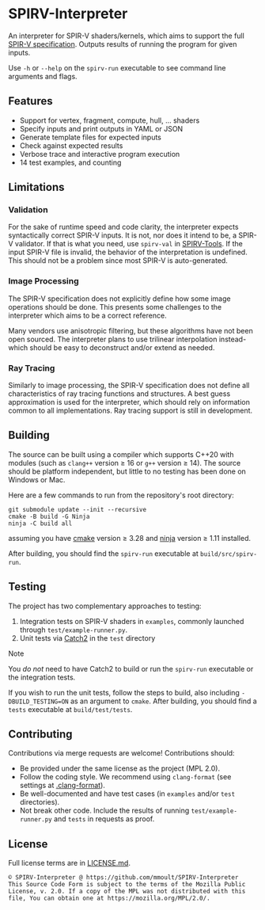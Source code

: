 # SPIRV-Interpreter

An interpreter for SPIR-V shaders/kernels, which aims to support the full
[SPIR-V specification](https://registry.khronos.org/SPIR-V/specs/unified1/SPIRV.html). Outputs results of running the
program for given inputs.

Use `-h` or `--help` on the `spirv-run` executable to see command line arguments and flags.

## Features
- Support for vertex, fragment, compute, hull, ... shaders
- Specify inputs and print outputs in YAML or JSON
- Generate template files for expected inputs
- Check against expected results
- Verbose trace and interactive program execution
- 14 test examples, and counting

## Limitations

### Validation
For the sake of runtime speed and code clarity, the interpreter expects syntactically correct SPIR-V inputs. It is not,
nor does it intend to be, a SPIR-V validator. If that is what you need, use `spirv-val` in
[SPIRV-Tools](https://github.com/KhronosGroup/SPIRV-Tools). If the input SPIR-V file is invalid, the behavior of the
interpretation is undefined. This should not be a problem since most SPIR-V is auto-generated.

### Image Processing
The SPIR-V specification does not explicitly define how some image operations should be done. This presents some
challenges to the interpreter which aims to be a correct reference.

Many vendors use anisotropic filtering, but these algorithms have not been open sourced. The interpreter plans to use
trilinear interpolation instead- which should be easy to deconstruct and/or extend as needed.

### Ray Tracing
Similarly to image processing, the SPIR-V specification does not define all characteristics of ray tracing functions and
structures. A best guess approximation is used for the interpreter, which should rely on information common to all
implementations. Ray tracing support is still in development.

## Building
The source can be built using a compiler which supports C++20 with modules (such as `clang++` version ≥ 16 or `g++`
version ≥ 14). The source should be platform independent, but little to no testing has been done on Windows or Mac.

Here are a few commands to run from the repository's root directory:

```
git submodule update --init --recursive
cmake -B build -G Ninja
ninja -C build all
```

assuming you have [cmake](https://github.com/Kitware/CMake) version ≥ 3.28 and
[ninja](https://github.com/ninja-build/ninja) version ≥ 1.11 installed.

After building, you should find the `spirv-run` executable at `build/src/spirv-run`.

## Testing
The project has two complementary approaches to testing:

1) Integration tests on SPIR-V shaders in `examples`, commonly launched through `test/example-runner.py`.
2) Unit tests via [Catch2](https://github.com/catchorg/Catch2) in the `test` directory

> [!NOTE]
> You *do not* need to have Catch2 to build or run the `spirv-run` executable or the integration tests.

If you wish to run the unit tests, follow the steps to build, also including `-DBUILD_TESTING=ON` as an argument to
`cmake`. After building, you should find a `tests` executable at `build/test/tests`.

## Contributing
Contributions via merge requests are welcome! Contributions should:
- Be provided under the same license as the project (MPL 2.0).
- Follow the coding style. We recommend using `clang-format` (see settings at [.clang-format](src/.clang-format)).
- Be well-documented and have test cases (in `examples` and/or `test` directories).
- Not break other code. Include the results of running `test/example-runner.py` and `tests` in requests as proof.

## License
Full license terms are in [LICENSE.md](LICENSE.md).

```
© SPIRV-Interpreter @ https://github.com/mmoult/SPIRV-Interpreter
This Source Code Form is subject to the terms of the Mozilla Public
License, v. 2.0. If a copy of the MPL was not distributed with this
file, You can obtain one at https://mozilla.org/MPL/2.0/.
```
